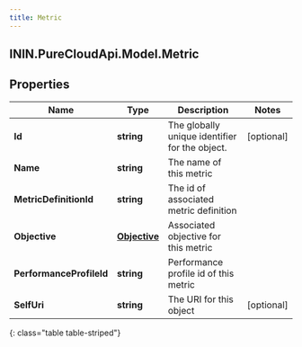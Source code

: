 ```yaml
---
title: Metric
---
```

## ININ.PureCloudApi.Model.Metric

## Properties

|Name | Type | Description | Notes|
|------------ | ------------- | ------------- | -------------|
| **Id** | **string** | The globally unique identifier for the object. | [optional] |
| **Name** | **string** | The name of this metric | |
| **MetricDefinitionId** | **string** | The id of associated metric definition | |
| **Objective** | [**Objective**](Objective.html) | Associated objective for this metric | |
| **PerformanceProfileId** | **string** | Performance profile id of this metric | |
| **SelfUri** | **string** | The URI for this object | [optional] |
{: class="table table-striped"}



